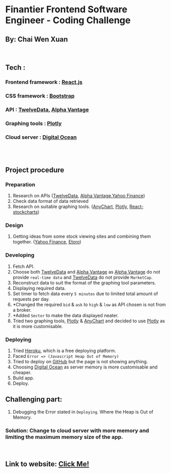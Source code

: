 # Finantier Frontend Software Engineer - Coding Challenge 

## By: Chai Wen Xuan

<br />

## Tech :
### Frontend framework : [React.js](https://reactjs.org/)
### CSS framework : [Bootstrap](https://getbootstrap.com/)
### API : [TwelveData](https://twelvedata.com/), [Alpha Vantage](https://www.alphavantage.co/)
### Graphing tools : [Plotly](https://plotly.com/)
### Cloud server : [Digital Ocean](https://www.digitalocean.com/)

<br />
<br />

## Project procedure
### Preparation
1. Research on APIs ([TwelveData](https://twelvedata.com/), [Alpha Vantage](https://www.alphavantage.co/),[Yahoo Finance](https://sg.finance.yahoo.com/))
2. Check data format of data retrieved
3. Research on suitable graphing tools. ([AnyChart](https://www.anychart.com/), [Plotly](https://plotly.com/), [React-stockcharts](https://github.com/rrag/react-stockcharts))

### Design
1. Getting ideas from some stock viewing sites and combining them together. ([Yahoo Finance](https://sg.finance.yahoo.com/), [Etoro](https://www.etoro.com/))

### Developing
1. Fetch API.
2. Choose both [TwelveData](https://twelvedata.com/) and [Alpha Vantage](https://www.alphavantage.co/) as [Alpha Vantage](https://www.alphavantage.co/) do not provide `real-time data` and [TwelveData](https://twelvedata.com/) do not provide `MarketCap`.
3. Reconstruct data to suit the format of the graphing tool parameters.
4. Displaying required data.
5. Set timer to fetch data every `5 minutes` due to limited total amount of requests per day.
6. *Changed the required `bid` & `ask` to `high` & `low` as API chosen is not from a broker.
7. *Added `Sector` to make the data displayed neater.
8. Tried two graphing tools, [Plotly](https://plotly.com/) & [AnyChart](https://www.anychart.com/) and decided to use [Plotly](https://plotly.com/) as it is more customisable. 

### Deploying
1. Tried [Heroku](https://www.heroku.com), which is a free deploying platform.
2. Faced `Error => (Javascript Heap Out of Memory)`
4. Tried to deploy on [GitHub](https://vincent1218.github.io/finantier-test-fe/) but the page is not showing anything.
5. Choosing [Digital Ocean](https://www.digitalocean.com/) as server memory is more customisable and cheaper.
6. Build app.
7. Deploy.


## Challenging part:
1. Debugging the Error stated in `Deploying`. Where the Heap is Out of Memory.
### Solution: Change to cloud server with more memory and limiting the maximum memory size of the app.

<br />

## Link to website: [Click Me!](http://178.128.57.31/)
	

